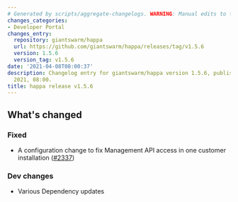 ```yaml
---
# Generated by scripts/aggregate-changelogs. WARNING: Manual edits to this files will be overwritten.
changes_categories:
- Developer Portal
changes_entry:
  repository: giantswarm/happa
  url: https://github.com/giantswarm/happa/releases/tag/v1.5.6
  version: 1.5.6
  version_tag: v1.5.6
date: '2021-04-08T08:00:37'
description: Changelog entry for giantswarm/happa version 1.5.6, published on 08 April
  2021, 08:00.
title: happa release v1.5.6
---
```


## What's changed

### Fixed

- A configuration change to fix Management API access in one customer installation ([#2337](https://github.com/giantswarm/happa/pull/2337))

### Dev changes

- Various Dependency updates
